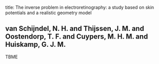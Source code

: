 title: The inverse problem in electroretinography: a study based on skin potentials and a realistic geometry model

## van Schijndel, N. H. and Thijssen, J. M. and Oostendorp, T. F. and Cuypers, M. H. M. and Huiskamp, G. J. M.
TBME

